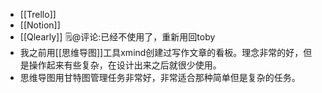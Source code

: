 - [[Trello]]
- [[Notion]]
- [[Qlearly]] 🗒@评论:已经不使用了，重新用回toby
- 我之前用[[思维导图]]工具xmind创建过写作文章的看板。理念非常的好，但是操作起来有些复杂，在设计出来之后就很少使用。
- 思维导图用甘特图管理任务非常好，非常适合那种简单但是复杂的任务。
